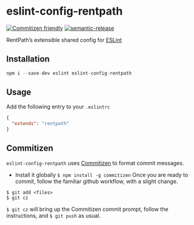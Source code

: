 # eslint-config-rentpath
[![Commitizen friendly](https://img.shields.io/badge/commitizen-friendly-brightgreen.svg)](http://commitizen.github.io/cz-cli/)
[![semantic-release](https://img.shields.io/badge/%20%20%F0%9F%93%A6%F0%9F%9A%80-semantic--release-e10079.svg?style=plastic)](https://github.com/semantic-release/semantic-release)

RentPath’s extensible shared config for [ESLint](http://eslint.org/)

## Installation
```javascript
npm i --save-dev eslint eslint-config-rentpath
```

## Usage
Add the following entry to your `.eslintrc`
```json
{
  "extends": "rentpath"
}
```

## Commitizen
  `eslint-config-rentpath` uses [Commitizen](https://commitizen.github.io/cz-cli/) to format commit messages.
  * Install it globally `$ npm install -g commitizen`
 Once you are ready to commit, follow the familiar github workflow, with a slight change.

 ```
 $ git add <files>
 $ git cz
 ```

 `$ git cz` will bring up the Commitizen commit prompt, follow the instructions, and `$ git push` as usual.
